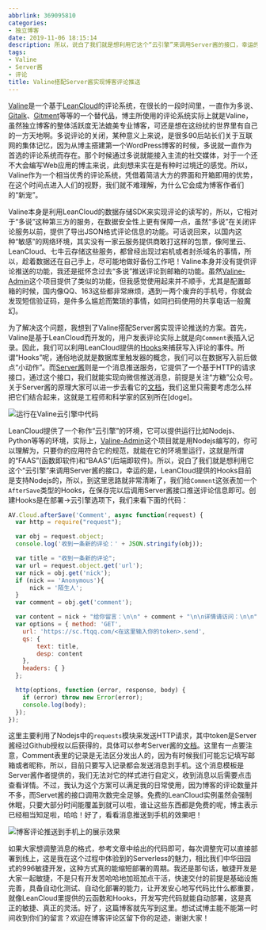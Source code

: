 ```yaml
---
abbrlink: 369095810
categories:
- 独立博客
date: 2019-11-06 18:15:14
description: 所以，说白了我们就是想利用它这个“云引擎”来调用Server酱的接口，幸运的是，LeanCloud提供的Hooks目前是支持Nodejs的，所以，到这里思路就非常清晰了，我们给`Comment`这张表加一个`AfterSave`类型的Hooks，在保存完以后调用Server酱接口推送评论信息即可;[Valine](https://valine.js.org/)是一个基于[LeanCloud](https://leancloud.cn)的评论系统，在很长的一段时间里，一直作为多说、[Gitalk](https://gitalk.github.io/)、[Gitment](https://github.com/imsun/gitment)等等的一个替代品，博主所使用的评论系统实际上就是Valine，虽然独立博客的整体活跃度无法媲美专业博客，可还是想在这纷扰的世界里有自己的一方天地啊;Valine本身是利用LeanCloud的数据存储SDK来实现评论的读写的，所以，它相对于“多说”这种第三方的服务，在数据安全性上更有保障一点，虽然“多说”在关闭评论服务以前，提供了导出JSON格式评论信息的功能
tags:
- Valine
- Server酱
- 评论
title: Valine搭配Server酱实现博客评论推送
---
```


[Valine](https://valine.js.org/)是一个基于[LeanCloud](https://leancloud.cn)的评论系统，在很长的一段时间里，一直作为多说、[Gitalk](https://gitalk.github.io/)、[Gitment](https://github.com/imsun/gitment)等等的一个替代品，博主所使用的评论系统实际上就是Valine，虽然独立博客的整体活跃度无法媲美专业博客，可还是想在这纷扰的世界里有自己的一方天地啊。多说评论的关闭，某种意义上来说，是很多90后站长们关于互联网的集体记忆，因为从博主搭建第一个WordPress博客的时候，多说就一直作为首选的评论系统而存在。那个时候通过多说就能接入主流的社交媒体，对于一个还不大会编写Web应用的博主来说，此刻想来实在是有种时过境迁的感觉。所以，Valine作为一个相当优秀的评论系统，凭借着简洁大方的界面和开箱即用的优势，在这个时间点进入人们的视野，我们就不难理解，为什么它会成为博客作者们的“新宠”。

Valine本身是利用LeanCloud的数据存储SDK来实现评论的读写的，所以，它相对于“多说”这种第三方的服务，在数据安全性上更有保障一点，虽然“多说”在关闭评论服务以前，提供了导出JSON格式评论信息的功能。可话说回来，以国内这种“敏感”的网络环境，其实没有一家云服务提供商敢打这样的包票，像阿里云、LeanCloud、七牛云存储这些服务，都曾经出现过宕机或者封杀域名的事情，所以，趁着数据还在自己手上，尽可能地做好备份工作吧！Valine本身并没有提供评论推送的功能，我还是挺怀念过去“多说”推送评论到邮箱的功能。虽然[Valine-Admin](https://github.com/DesertsP/Valine-Admin)这个项目提供了类似的功能，但我感觉使用起来并不顺手，尤其是配置邮箱的时候，国内像QQ、163这些都非常麻烦，遇到一两个废弃的手机号，你就会发现短信验证码，是件多么尴尬而繁琐的事情，如同扫码使用的共享电话一般魔幻。

为了解决这个问题，我想到了Valine搭配Server酱实现评论推送的方案。首先，Valine是基于LeanCloud而开发的，用户发表评论实际上就是向`Comment`表插入记录。因此，我们可以利用LeanCloud提供的[Hooks](https://leancloud.cn/docs/leanengine_cloudfunction_guide-node.html#hash1095356413)来捕获写入评论的事件。所谓“Hooks”呢，通俗地说就是数据库里触发器的概念，我们可以在数据写入前后做点“小动作”。而[Server酱](http://sc.ftqq.com/)则是一个消息推送服务，它提供了一个基于HTTP的请求接口，通过这个接口，我们就能实现向微信推送消息，前提是关注“方糖”公众号。关于Server酱的原理大家可以进一步去看它的[文档](http://sc.ftqq.com/?c=code)，我们这里只需要考虑怎么样把它们结合起来，这就是工程师和科学家的区别所在[doge]。

![运行在Valine云引擎中代码](https://i.loli.net/2019/11/07/DlxWPgGNoKMVeOw.png)

LeanCloud提供了一个称作“云引擎”的环境，它可以提供运行比如Nodejs、Python等等的环境，实际上，[Valine-Admin](https://github.com/DesertsP/Valine-Admin)这个项目就是用Nodejs编写的，你可以理解为，只要你的应用符合它的规范，就能在它的环境里运行，这就是所谓的“FAAS”(函数即软件)和“BAAS”(后端即软件)。所以，说白了我们就是想利用它这个“云引擎”来调用Server酱的接口，幸运的是，LeanCloud提供的Hooks目前是支持Nodejs的，所以，到这里思路就非常清晰了，我们给`Comment`这张表加一个`AfterSave`类型的Hooks，在保存完以后调用Server酱接口推送评论信息即可。创建Hooks是在部署->云引擎选项下，我们来看下面的代码：
```JavaScript
AV.Cloud.afterSave('Comment', async function(request) {
  var http = require("request");

  var obj = request.object;
  console.log('收到一条新的评论：' + JSON.stringify(obj));

  var title = "收到一条新的评论";
  var url = request.object.get('url');
  var nick = obj.get('nick');
  if (nick == 'Anonymous'){
      nick = '陌生人';
  }
  var comment = obj.get('comment');

  var content = nick + "给你留言：\n\n" + comment + "\n\n详情请访问：\n\n" + url;
  var options = { method: 'GET',
    url: 'https://sc.ftqq.com/<在这里输入你的token>.send',
    qs: { 
        text: title,
        desp: content
    },
    headers: { } 
  };

  http(options, function (error, response, body) {
    if (error) throw new Error(error);
    console.log(body);
  });
});
```

这里主要利用了Nodejs中的`requests`模块来发送HTTP请求，其中token是Server酱经过Github授权以后获得的，具体可以参考Server酱的[文档](http://sc.ftqq.com/?c=code)。这里有一点要注意，Comment表里的记录是无法区分发出人的，因为有时候我们可能忘记填写邮箱或者昵称，所以，目前只要写入记录都会发送消息到手机。这个消息模板是Server酱作者提供的，我们无法对它的样式进行自定义，收到消息以后需要点击查看详情。不过，我认为这个方案可以满足我的日常使用，因为博客的评论数量并不多，而Servet酱的接口调用次数完全足够。免费的LeanCloud实例虽然会强制休眠，只要大部分时间能覆盖到就可以啦，谁让这些东西都是免费的呢，博主表示已经相当知足啦，哈哈！好了，看看消息推送到手机的效果吧！

![博客评论推送到手机上的展示效果](https://i.loli.net/2019/11/07/BSsu4cPFe1ZvhGN.png)

如果大家想调整消息的格式，参考文章中给出的代码即可，每次调整完可以直接部署到线上，这是我在这个过程中体验到的Serverless的魅力，相比我们中华田园式的996敏捷开发，这种方式真的能缩短部署的周期。我还是那句话，敏捷开发是大家一起敏捷，不是只有开发苦哈哈地加班加点干活，快速交付的前提是基础设施完善，具备自动化测试、自动化部署的能力，让开发安心地写代码比什么都重要，就像LeanCloud里提供的云函数和Hooks，开发写完代码就能自动部署，这是真正的敏捷、真正的灵活。好了，这篇博客就先写到这里。想试试博主能不能第一时间收到你们的留言？欢迎在博客评论区留下你的足迹，谢谢大家！